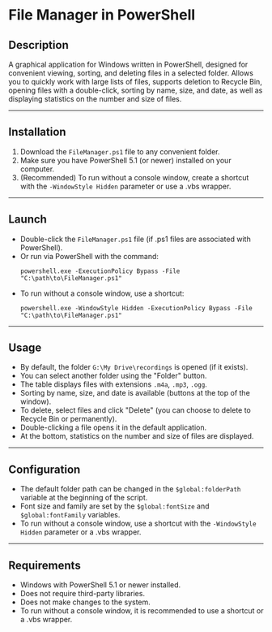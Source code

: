 # File Manager in PowerShell

## Description

A graphical application for Windows written in PowerShell, designed for convenient viewing, sorting, and deleting files in a selected folder. Allows you to quickly work with large lists of files, supports deletion to Recycle Bin, opening files with a double-click, sorting by name, size, and date, as well as displaying statistics on the number and size of files.

---

## Installation

1. Download the `FileManager.ps1` file to any convenient folder.
2. Make sure you have PowerShell 5.1 (or newer) installed on your computer.
3. (Recommended) To run without a console window, create a shortcut with the `-WindowStyle Hidden` parameter or use a .vbs wrapper.

---

## Launch

- Double-click the `FileManager.ps1` file (if .ps1 files are associated with PowerShell).
- Or run via PowerShell with the command:
  ```
  powershell.exe -ExecutionPolicy Bypass -File "C:\path\to\FileManager.ps1"
  ```
- To run without a console window, use a shortcut:
  ```
  powershell.exe -WindowStyle Hidden -ExecutionPolicy Bypass -File "C:\path\to\FileManager.ps1"
  ```

---

## Usage

- By default, the folder `G:\My Drive\recordings` is opened (if it exists).
- You can select another folder using the "Folder" button.
- The table displays files with extensions `.m4a`, `.mp3`, `.ogg`.
- Sorting by name, size, and date is available (buttons at the top of the window).
- To delete, select files and click "Delete" (you can choose to delete to Recycle Bin or permanently).
- Double-clicking a file opens it in the default application.
- At the bottom, statistics on the number and size of files are displayed.

---

## Configuration

- The default folder path can be changed in the `$global:folderPath` variable at the beginning of the script.
- Font size and family are set by the `$global:fontSize` and `$global:fontFamily` variables.
- To run without a console window, use a shortcut with the `-WindowStyle Hidden` parameter or a .vbs wrapper.

---

## Requirements

- Windows with PowerShell 5.1 or newer installed.
- Does not require third-party libraries.
- Does not make changes to the system.
- To run without a console window, it is recommended to use a shortcut or a .vbs wrapper.
